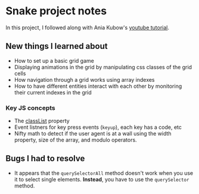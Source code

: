 # Snake project notes

In this project, I followed along with Ania Kubow's [youtube tutorial](https://www.youtube.com/watch?v=rui2tRRVtc0).

## New things I learned about

- How to set up a basic grid game
- Displaying animations in the grid by manipulating css classes of the grid cells
- How navigation through a grid works using array indexes
- How to have different entities interact with each other by monitoring their current indexes in the grid

### Key JS concepts

- The [classList](https://developer.mozilla.org/en-US/docs/Web/API/Element/classList) property
- Event listners for key press events (`keyup`), each key has a code, etc
- Nifty math to detect if the user agent is at a wall using the width property, size of the array, and modulo operators.

## Bugs I had to resolve

- It appears that the `querySelectorAll` method doesn't work when you use it to select single elements. **Instead**, you have to use the `querySelector` method.
